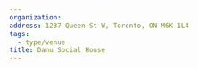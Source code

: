 ```yaml
---
organization:
address: 1237 Queen St W, Toronto, ON M6K 1L4
tags:
  - type/venue
title: Danu Social House
---
```

